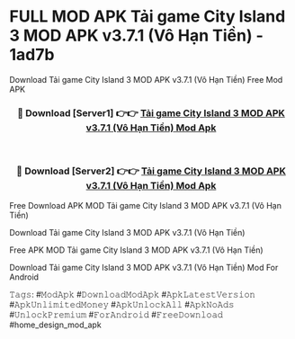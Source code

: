 # FULL MOD APK Tải game City Island 3 MOD APK v3.7.1 (Vô Hạn Tiền) - 1ad7b
Download Tải game City Island 3 MOD APK v3.7.1 (Vô Hạn Tiền) Free Mod APK

<div align="center">
<h3>🔴 Download [Server1] 👉👉 <a href="https://apk-comot.site?title=Tải_game_City_Island_3_MOD_APK_v3.7.1_(Vô_Hạn_Tiền)">Tải game City Island 3 MOD APK v3.7.1 (Vô Hạn Tiền) Mod Apk</a></h3><br>

<h3>🔴 Download [Server2] 👉👉 <a href="https://apk-comot.site?title=Tải_game_City_Island_3_MOD_APK_v3.7.1_(Vô_Hạn_Tiền)">Tải game City Island 3 MOD APK v3.7.1 (Vô Hạn Tiền) Mod Apk</a></h3>
</div>


Free Download APK MOD Tải game City Island 3 MOD APK v3.7.1 (Vô Hạn Tiền)

Download Tải game City Island 3 MOD APK v3.7.1 (Vô Hạn Tiền) 

Free APK MOD Tải game City Island 3 MOD APK v3.7.1 (Vô Hạn Tiền) 

Download Tải game City Island 3 MOD APK v3.7.1 (Vô Hạn Tiền) Mod For Android

𝚃𝚊𝚐𝚜: #𝙼𝚘𝚍𝙰𝚙𝚔 #𝙳𝚘𝚠𝚗𝚕𝚘𝚊𝚍𝙼𝚘𝚍𝙰𝚙𝚔 #𝙰𝚙𝚔𝙻𝚊𝚝𝚎𝚜𝚝𝚅𝚎𝚛𝚜𝚒𝚘𝚗 #𝙰𝚙𝚔𝚄𝚗𝚕𝚒𝚖𝚒𝚝𝚎𝚍𝙼𝚘𝚗𝚎𝚢 #𝙰𝚙𝚔𝚄𝚗𝚕𝚘𝚌𝚔𝙰𝚕𝚕 #𝙰𝚙𝚔𝙽𝚘𝙰𝚍𝚜 #𝚄𝚗𝚕𝚘𝚌𝚔𝙿𝚛𝚎𝚖𝚒𝚞𝚖 #𝙵𝚘𝚛𝙰𝚗𝚍𝚛𝚘𝚒𝚍 #𝙵𝚛𝚎𝚎𝙳𝚘𝚠𝚗𝚕𝚘𝚊𝚍 #home_design_mod_apk